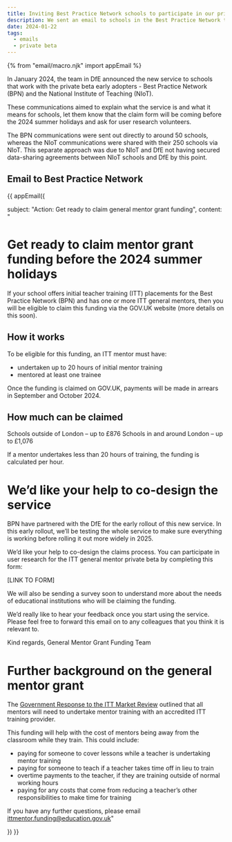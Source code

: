```yaml
---
title: Inviting Best Practice Network schools to participate in our private beta
description: We sent an email to schools in the Best Practice Network to explain what our service is and to invite them to participate in user research
date: 2024-01-22
tags:
  - emails
  - private beta
---
```


<!-- markdownlint-disable MD001 MD025 -->

{% from "email/macro.njk" import appEmail %}

In January 2024, the team in DfE announced the new service to schools that work with the private beta early adopters - Best Practice Network (BPN) and the National Institute of Teaching (NIoT).

These communications aimed to explain what the service is and what it means for schools, let them know that the claim form will be coming before the 2024 summer holidays and ask for user research volunteers.

The BPN communications were sent out directly to around 50 schools, whereas the NIoT communications were shared with their 250 schools via NIoT. This separate approach was due to NIoT and DfE not having secured data-sharing agreements between NIoT schools and DfE by this point.

## Email to Best Practice Network

{{ appEmail({

subject: "Action: Get ready to claim general mentor grant funding",
content: "

# Get ready to claim mentor grant funding before the 2024 summer holidays

If your school offers initial teacher training (ITT) placements for the Best Practice Network (BPN) and has one or more ITT general mentors, then you will be eligible to claim this funding via the GOV.UK website (more details on this soon).

## How it works

To be eligible for this funding, an ITT mentor must have:

- undertaken up to 20 hours of initial mentor training
- mentored at least one trainee

Once the funding is claimed on GOV.UK, payments will be made in arrears in September and October 2024.

## How much can be claimed

Schools outside of London – up to £876
Schools in and around London – up to £1,076

If a mentor undertakes less than 20 hours of training, the funding is calculated per hour.

# We’d like your help to co-design the service

BPN have partnered with the DfE for the early rollout of this new service.
In this early rollout, we’ll be testing the whole service to make sure everything is working before rolling it out more widely in 2025.

We’d like your help to co-design the claims process. You can participate in user research for the ITT general mentor private beta by completing this form:

[LINK TO FORM]

We will also be sending a survey soon to understand more about the needs of educational institutions who will be claiming the funding.

We’d really like to hear your feedback once you start using the service. Please feel free to forward this email on to any colleagues that you think it is relevant to.

Kind regards,
General Mentor Grant Funding Team


# Further background on the general mentor grant

The [Government Response to the ITT Market Review](https://www.gov.uk/government/consultations/initial-teacher-training-itt-market-review) outlined that all mentors will need to undertake mentor training with an accredited ITT training provider.

This funding will help with the cost of mentors being away from the classroom while they train. This could include:

- paying for someone to cover lessons while a teacher is undertaking mentor training
- paying for someone to teach if a teacher takes time off in lieu to train
- overtime payments to the teacher, if they are training outside of normal working hours
- paying for any costs that come from reducing a teacher’s other responsibilities to make time for training

If you have any further questions, please email [ittmentor.funding@education.gov.uk](mailto:ittmentor.funding@education.gov.uk)"

}) }}

<!-- markdownlint-enable MD001 MD025 -->
